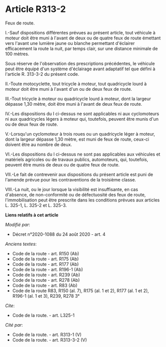 # Article R313-2

Feux de route. 

I.-Sauf dispositions différentes prévues au présent article, tout véhicule à moteur doit être muni à l'avant de deux ou de
quatre feux de route émettant vers l'avant une lumière jaune ou blanche permettant d'éclairer efficacement la route la nuit,
par temps clair, sur une distance minimale de 100 mètres. 

Sous réserve de l'observation des prescriptions précédentes, le véhicule peut être équipé d'un système d'éclairage avant
adaptatif tel que défini à l'article R. 313-3-2 du présent code. 

II.-Toute motocyclette, tout tricycle à moteur, tout quadricycle lourd à moteur doit être muni à l'avant d'un ou de deux feux
de route. 

III.-Tout tricycle à moteur ou quadricycle lourd à moteur, dont la largeur dépasse 1,30 mètre, doit être muni à l'avant de
deux feux de route. 

IV.-Les dispositions du I ci-dessus ne sont applicables ni aux cyclomoteurs ni aux quadricycles légers à moteur qui,
toutefois, peuvent être munis d'un ou de deux feux de route. 

V.-Lorsqu'un cyclomoteur à trois roues ou un quadricycle léger à moteur, dont la largeur dépasse 1,30 mètre, est muni de feux
de route, ceux-ci doivent être au nombre de deux. 

VI.-Les dispositions du I ci-dessus ne sont pas applicables aux véhicules et matériels agricoles ou de travaux publics,
automoteurs, qui, toutefois, peuvent être munis de deux ou de quatre feux de route. 

VII.-Le fait de contrevenir aux dispositions du présent article est puni de l'amende prévue pour les contraventions de la
troisième classe. 

VIII.-La nuit, ou le jour lorsque la visibilité est insuffisante, en cas d'absence, de non-conformité ou de défectuosité des
feux de route, l'immobilisation peut être prescrite dans les conditions prévues aux articles          L. 325-1, L. 325-2 et
L. 325-3.

**Liens relatifs à cet article**

_Modifié par_:

  - Décret n°2020-1088 du 24 août 2020 - art. 4

_Anciens textes_:

  - Code de la route - art. R150 (Ab)
  - Code de la route - art. R175 (Ab)
  - Code de la route - art. R177 (Ab)
  - Code de la route - art. R196-1 (Ab)
  - Code de la route - art. R239 (Ab)
  - Code de la route - art. R278 (Ab)
  - Code de la route - art. R83 (Ab)
  - Code de la route R83, R150 (al. 7), R175 (al. 1 et 2), R177 (al. 1 et 2), R196-1 (al. 1 et 3), R239, R278 3°

_Cite_:

  - Code de la route. - art. L325-1

_Cité par_:

  - Code de la route. - art. R313-1 (V)
  - Code de la route. - art. R313-3-2 (V)
